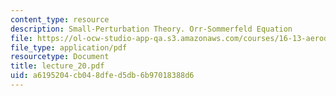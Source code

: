 ```yaml
---
content_type: resource
description: Small-Perturbation Theory. Orr-Sommerfeld Equation
file: https://ol-ocw-studio-app-qa.s3.amazonaws.com/courses/16-13-aerodynamics-of-viscous-fluids-fall-2003/a6195204cb048dfed5db6b97018388d6_lecture_20.pdf
file_type: application/pdf
resourcetype: Document
title: lecture_20.pdf
uid: a6195204-cb04-8dfe-d5db-6b97018388d6
---
```

